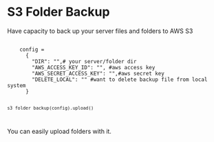 # S3 Folder Backup

Have capacity to back up your server files and folders to AWS S3

<code>
    config =
      {
        "DIR": "",# your server/folder dir
        "AWS_ACCESS_KEY_ID": "", #aws access key
        "AWS_SECRET_ACCESS_KEY": "",#aws secret key
        "DELETE_LOCAL": "" #want to delete backup file from local system
      }

    s3_folder_backup(config).upload()

</code>

You can easily upload folders with it.
